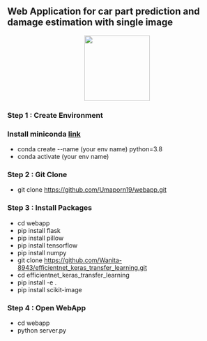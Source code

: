 ## Web Application for car part prediction and damage estimation with single image 
<p align="center">
<img src="https://github.com/Umaporn19/webapp/blob/main/pj.png" width="150" height="150" ></p>


### Step 1 : Create Environment 
### Install miniconda [link](https://docs.conda.io/en/latest/miniconda.html#)
 - conda create --name (your env name) python=3.8
 - conda activate (your env name)
### Step 2 : Git Clone 
 - git clone https://github.com/Umaporn19/webapp.git
### Step 3 : Install Packages
 - cd webapp
 - pip install flask
 - pip install pillow
 - pip install tensorflow
 - pip install numpy
 - git clone https://github.com/Wanita-8943/efficientnet_keras_transfer_learning.git
 - cd efficientnet_keras_transfer_learning
 - pip install -e .
 - pip install scikit-image
 ### Step 4 : Open WebApp
 - cd webapp
 - python server.py
 
